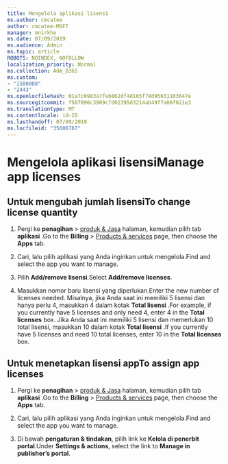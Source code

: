 ```yaml
---
title: Mengelola aplikasi lisensi
ms.author: cmcatee
author: cmcatee-MSFT
manager: mnirkhe
ms.date: 07/09/2019
ms.audience: Admin
ms.topic: article
ROBOTS: NOINDEX, NOFOLLOW
localization_priority: Normal
ms.collection: Adm_O365
ms.custom:
- "1500008"
- "2443"
ms.openlocfilehash: 01a7c0983a7feb862df4d165f78d95631103647e
ms.sourcegitcommit: f507896c3909cfd02395d3214ab49f7a08f021e3
ms.translationtype: MT
ms.contentlocale: id-ID
ms.lasthandoff: 07/09/2019
ms.locfileid: "35606767"
---
```

# <a name="manage-app-licenses"></a><span data-ttu-id="bc507-102">Mengelola aplikasi lisensi</span><span class="sxs-lookup"><span data-stu-id="bc507-102">Manage app licenses</span></span>

## <a name="to-change-license-quantity"></a><span data-ttu-id="bc507-103">Untuk mengubah jumlah lisensi</span><span class="sxs-lookup"><span data-stu-id="bc507-103">To change license quantity</span></span>

1. <span data-ttu-id="bc507-104">Pergi ke **penagihan** > [produk & Jasa](https://go.microsoft.com/fwlink/p/?linkid=842054) halaman, kemudian pilih tab **aplikasi** .</span><span class="sxs-lookup"><span data-stu-id="bc507-104">Go to the **Billing** > [Products & services](https://go.microsoft.com/fwlink/p/?linkid=842054) page, then choose the **Apps** tab.</span></span>

2. <span data-ttu-id="bc507-105">Cari, lalu pilih aplikasi yang Anda inginkan untuk mengelola.</span><span class="sxs-lookup"><span data-stu-id="bc507-105">Find and select the app you want to manage.</span></span>  

3. <span data-ttu-id="bc507-106">Pilih **Add/remove lisensi**.</span><span class="sxs-lookup"><span data-stu-id="bc507-106">Select **Add/remove licenses**.</span></span>

4. <span data-ttu-id="bc507-107">Masukkan nomor baru lisensi yang diperlukan.</span><span class="sxs-lookup"><span data-stu-id="bc507-107">Enter the new number of licenses needed.</span></span> <span data-ttu-id="bc507-108">Misalnya, jika Anda saat ini memiliki 5 lisensi dan hanya perlu 4, masukkan 4 dalam kotak **Total lisensi** .</span><span class="sxs-lookup"><span data-stu-id="bc507-108">For example, if you currently have 5 licenses and only need 4, enter 4 in the **Total licenses** box.</span></span> <span data-ttu-id="bc507-109">Jika Anda saat ini memiliki 5 lisensi dan memerlukan 10 total lisensi, masukkan 10 dalam kotak **Total lisensi** .</span><span class="sxs-lookup"><span data-stu-id="bc507-109">If you currently have 5 licenses and need 10 total licenses, enter 10 in the **Total licenses** box.</span></span>

## <a name="to-assign-app-licenses"></a><span data-ttu-id="bc507-110">Untuk menetapkan lisensi app</span><span class="sxs-lookup"><span data-stu-id="bc507-110">To assign app licenses</span></span>

1. <span data-ttu-id="bc507-111">Pergi ke **penagihan** > [produk & Jasa](https://go.microsoft.com/fwlink/p/?linkid=842054) halaman, kemudian pilih tab **aplikasi** .</span><span class="sxs-lookup"><span data-stu-id="bc507-111">Go to the **Billing** > [Products & services](https://go.microsoft.com/fwlink/p/?linkid=842054) page, then choose the **Apps** tab.</span></span>

2. <span data-ttu-id="bc507-112">Cari, lalu pilih aplikasi yang Anda inginkan untuk mengelola.</span><span class="sxs-lookup"><span data-stu-id="bc507-112">Find and select the app you want to manage.</span></span>  

3. <span data-ttu-id="bc507-113">Di bawah **pengaturan & tindakan**, pilih link ke **Kelola di penerbit portal**.</span><span class="sxs-lookup"><span data-stu-id="bc507-113">Under **Settings & actions**, select the link to **Manage in publisher’s portal**.</span></span>